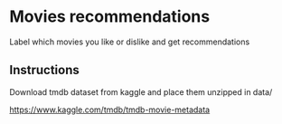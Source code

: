 # Movies recommendations

Label which movies you like or dislike and get recommendations

## Instructions

Download tmdb dataset from kaggle and place them unzipped in data/

https://www.kaggle.com/tmdb/tmdb-movie-metadata
